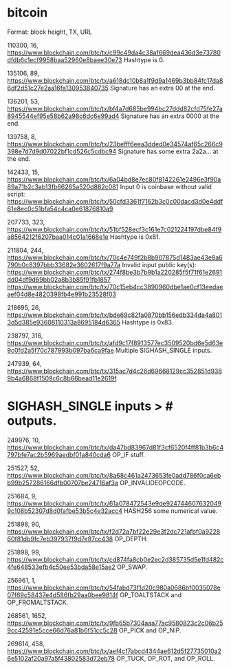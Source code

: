 # bitcoin

Format: block height, TX, URL

110300, 16, https://www.blockchain.com/btc/tx/c99c49da4c38af669dea436d3e73780dfdb6c1ecf9958baa52960e8baee30e73
  Hashtype is 0.

135106, 89, https://www.blockchain.com/btc/tx/a618dc10b8a1f9d9a1469b3bb84fc17da86df2d51c27e2aa16fa130953840735
  Signature has an extra 00 at the end.

136201, 53, https://www.blockchain.com/btc/tx/bf4a7d685be994bc27ddd82cfd75fe27a8945544ef95e58b62a98c6dc6e99ad4
  Signature has an extra 0000 at the end.

139758,  8, https://www.blockchain.com/btc/tx/23befff6eea3dded0e34574af65c266c9398e7d7d9d07022bf1cd526c5cdbc94
  Signature has some extra 2a2a... at the end.

142433, 15, https://www.blockchain.com/btc/tx/6a04bd8e7ec80f8142261e2496e3f90a89a71b2c3ab13fb66265a520d882c081
  Input 0 is coinbase without valid script:
  https://www.blockchain.com/btc/tx/50cfd3361f7162b3c0c00dacd3d0e4ddf61e8ec0c51bfa54c4ca0e61876810a9

207733, 323, https://www.blockchain.com/btc/tx/51bf528ecf3c161e7c021224197dbe84f9a8564212f6207baa014c01a1668e1e
  Hashtype is 0x81.

211804, 244, https://www.blockchain.com/btc/tx/70c4e749f2b8b907875d1483ae43e8a6790b0c8397bbb33682e3602617f9a77a
  Invalid input public key(s):
  https://www.blockchain.com/btc/tx/274f8be3b7b9b1a220285f5f71f61e2691dd04df9d69bb02a8b3b85f91fb1857
  https://www.blockchain.com/btc/tx/70c15eb4cc3890960dbe1ae0cf13eedaeaef04d8e4820398fb4e991b23528f03

218695,  26, https://www.blockchain.com/btc/tx/bde69c82fa0870bb156edb334da4a8013d5d385e93608110313a8695184d6365
  Hashtype is 0x83.

238797, 316, https://www.blockchain.com/btc/tx/afd9c17f8913577ec3509520bd6e5d63e9c0fd2a5f70c787993b097ba6ca9fae
  Multiple SIGHASH_SINGLE inputs.

247939,  64, https://www.blockchain.com/btc/tx/315ac7d4c26d69668129cc352851d9389b4a6868f1509c6c8b66bead11e2619f
  # SIGHASH_SINGLE inputs > # outputs.

249976,  10, https://www.blockchain.com/btc/tx/da47bd83967d81f3cf6520f4ff81b3b6c4797bfe7ac2b5969aedbf01a840cda6
  OP_IF stuff.

251527,  52, https://www.blockchain.com/btc/tx/8a68c461a2473653fe0add786f0ca6ebb99b257286166dfb00707be24716af3a
  OP_INVALIDEOPCODE.

251684,   9, https://www.blockchain.com/btc/tx/61a078472543e9de9247446076320499c108b52307d8d0fafbe53b5c4e32acc4
  HASH256 some numerical value.

251898,  90, https://www.blockchain.com/btc/tx/f2d72a7bf22e29e3f2dc721afbf0a922860f81db9fc7eb397937f9d7e87cc438
  OP_DEPTH.

251898,  99, https://www.blockchain.com/btc/tx/cd874fa8cb0e2ec2d385735d5e1fd482c4fe648533efb4c50ee53bda58e15ae2
  OP_SWAP.

256961,   1, https://www.blockchain.com/btc/tx/54fabd73f1d20c980a0686bf0035078e07f69c58437e4d586fb29aa0bee9814f
  OP_TOALTSTACK and OP_FROMALTSTACK.

268561, 1652, https://www.blockchain.com/btc/tx/9fb65b7304aaa77ac9580823c2c06b259cc42591e5cce66d76a81b6f51cc5c28
  OP_PICK and OP_NIP.

269614, 458, https://www.blockchain.com/btc/tx/aef4cf7abcd4344ae612d5f27735010a26e5102af20a97a5f43802583d72eb78
  OP_TUCK, OP_ROT, and OP_ROLL.


